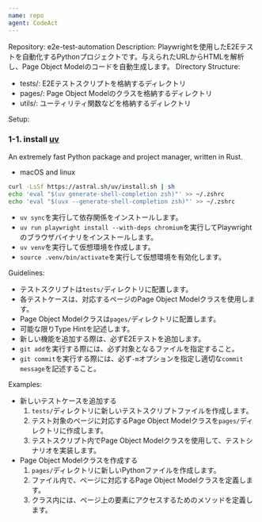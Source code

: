 ```yaml
---
name: repo
agent: CodeAct
---
```

Repository: e2e-test-automation
Description: Playwrightを使用したE2Eテストを自動化するPythonプロジェクトです。与えられたURLからHTMLを解析し、Page Object Modelのコードを自動生成します。
Directory Structure:
- tests/: E2Eテストスクリプトを格納するディレクトリ
- pages/: Page Object Modelのクラスを格納するディレクトリ
- utils/: ユーティリティ関数などを格納するディレクトリ

Setup:
### 1-1. install [uv](https://docs.astral.sh/uv/getting-started/installation/)
An extremely fast Python package and project manager, written in Rust.
- macOS and linux
```sh
curl -LsSf https://astral.sh/uv/install.sh | sh
echo 'eval "$(uv generate-shell-completion zsh)"' >> ~/.zshrc
echo 'eval "$(uvx --generate-shell-completion zsh)"' >> ~/.zshrc
```
- `uv sync`を実行して依存関係をインストールします。
- `uv run playwright install --with-deps chromium`を実行してPlaywrightのブラウザバイナリをインストールします。
- `uv venv`を実行して仮想環境を作成します。
- `source .venv/bin/activate`を実行して仮想環境を有効化します。

Guidelines:
- テストスクリプトは`tests/`ディレクトリに配置します。
- 各テストケースは、対応するページのPage Object Modelクラスを使用します。
- Page Object Modelクラスは`pages/`ディレクトリに配置します。
- 可能な限りType Hintを記述します。
- 新しい機能を追加する際は、必ずE2Eテストを追加します。
- `git add`を実行する際には、必ず対象となるファイルを指定すること。
- `git commit`を実行する際には、必ず`-m`オプションを指定し適切な`commit message`を記述すること。

Examples:
- 新しいテストケースを追加する
  1. `tests/`ディレクトリに新しいテストスクリプトファイルを作成します。
  2. テスト対象のページに対応するPage Object Modelクラスを`pages/`ディレクトリに作成します。
  3. テストスクリプト内でPage Object Modelクラスを使用して、テストシナリオを実装します。
- Page Object Modelクラスを作成する
  1. `pages/`ディレクトリに新しいPythonファイルを作成します。
  2. ファイル内で、ページに対応するPage Object Modelクラスを定義します。
  3. クラス内には、ページ上の要素にアクセスするためのメソッドを定義します。

